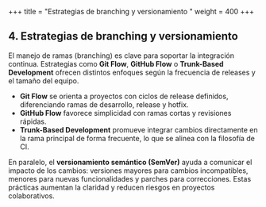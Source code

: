 +++
title = "Estrategias de branching y versionamiento "
weight = 400
+++

## 4. Estrategias de branching y versionamiento

El manejo de ramas (branching) es clave para soportar la integración continua. Estrategias como **Git Flow**, **GitHub Flow** o **Trunk-Based Development** ofrecen distintos enfoques según la frecuencia de releases y el tamaño del equipo.  

- **Git Flow** se orienta a proyectos con ciclos de release definidos, diferenciando ramas de desarrollo, release y hotfix.  
- **GitHub Flow** favorece simplicidad con ramas cortas y revisiones rápidas.  
- **Trunk-Based Development** promueve integrar cambios directamente en la rama principal de forma frecuente, lo que se alinea con la filosofía de CI.  

En paralelo, el **versionamiento semántico (SemVer)** ayuda a comunicar el impacto de los cambios: versiones mayores para cambios incompatibles, menores para nuevas funcionalidades y parches para correcciones. Estas prácticas aumentan la claridad y reducen riesgos en proyectos colaborativos.  
